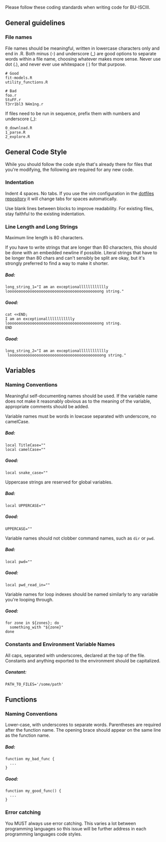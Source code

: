 Please follow these coding standards when writing code for BU-ISCIII.

## General guidelines
### File names

File names should be meaningful, written in lowercase characters only and end in .R. Both minus (-) and underscore (_) are good options to separate words within a file name, choosing whatever makes more sense. Never use dot (.), and never ever use whitespace ( ) for that purpose.

```
# Good
fit-models.R
utility_functions.R

# Bad
foo.r
StuFF.r
T3rr1bl3 N4m1ng.r
```

If files need to be run in sequence, prefix them with numbers and underscore (_):

```
0_download.R
1_parse.R
2_explore.R
```

## General Code Style

While you should follow the code style that's already there for files that you're modifying, the following are required for any new code.


### Indentation

Indent 4 spaces. No tabs. If you use the vim configuration in the [dotfiles repository](https://github.com/BU-ISCIII/dotfiles) it will change tabs for spaces automatically.

Use blank lines between blocks to improve readability. For existing files, stay faithful to the existing indentation.

### Line Length and Long Strings

Maximum line length is 80 characters.

If you have to write strings that are longer than 80 characters, this should be done with an embedded newline if possible. Literal strings that have to be longer than 80 chars and can't sensibly be split are okay, but it's strongly preferred to find a way to make it shorter.

##### _Bad:_
```shell
long_string_1="I am an exceptionalllllllllllly looooooooooooooooooooooooooooooooooooooooong string."
```

##### _Good:_
```shell
cat <<END;
I am an exceptionalllllllllllly 
looooooooooooooooooooooooooooooooooooooooong string.
END
```

##### _Good:_
```shell
long_string_2="I am an exceptionalllllllllllly 
 looooooooooooooooooooooooooooooooooooooooong string."
```

## Variables

### Naming Conventions

Meaningful self-documenting names should be used. If the variable name does not make it reasonably obvious as to the meaning of the variable, appropriate comments should be added.

Variable names must be words in lowcase separated with underscore, no camelCase.

##### _Bad:_
```shell
local TitleCase=""
local camelCase=""
```

##### _Good:_
```shell
local snake_case=""
```

Uppercase strings are reserved for global variables. 

##### _Bad:_
```shell
local UPPERCASE=""
```

##### _Good:_
```shell
UPPERCASE=""
```

Variable names should not clobber command names, such as `dir` or `pwd`.

##### _Bad:_
```shell
local pwd=""
```

##### _Good:_
```shell
local pwd_read_in=""
```

Variable names for loop indexes should be named similarly to any variable you're looping through.

##### _Good:_
```shell
for zone in ${zones}; do
  something_with "${zone}"
done
```

### Constants and Environment Variable Names

All caps, separated with underscores, declared at the top of the file. Constants and anything exported to the environment should be capitalized.

##### _Constant:_
```shell
PATH_TO_FILES='/some/path'
```

## Functions

### Naming Conventions

Lower-case, with underscores to separate words. Parentheses are required after the function name. The opening brace should appear on the same line as the function name.

##### _Bad:_
```shell
function my_bad_func {
  ...
}
```

##### _Good:_
```shell
function my_good_func() {
  ...
}

```

### Error catching

You MUST always use error catching. This varies a lot between programming languages so this issue will be further address in each programming languages code styles.